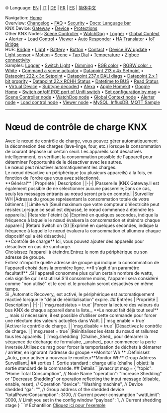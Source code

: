 🌐 Language: [EN](/node-red-contrib-knx-ultimate/wiki/LoadControl-Configuration) | [IT](/node-red-contrib-knx-ultimate/wiki/it-LoadControl-Configuration) | [DE](/node-red-contrib-knx-ultimate/wiki/de-LoadControl-Configuration) | [FR](/node-red-contrib-knx-ultimate/wiki/fr-LoadControl-Configuration) | [ES](/node-red-contrib-knx-ultimate/wiki/es-LoadControl-Configuration) | [简体中文](/node-red-contrib-knx-ultimate/wiki/zh-CN-LoadControl-Configuration)
<!-- NAV START -->
Navigation: [Home](https://supergiovane.github.io/node-red-contrib-knx-ultimate/wiki/Home)  
Overview: [Changelog](https://github.com/Supergiovane/node-red-contrib-knx-ultimate/blob/master/CHANGELOG.md) • [FAQ](https://supergiovane.github.io/node-red-contrib-knx-ultimate/wiki/FAQ-Troubleshoot) • [Security](https://supergiovane.github.io/node-red-contrib-knx-ultimate/wiki/SECURITY) • [Docs: Language bar](https://supergiovane.github.io/node-red-contrib-knx-ultimate/wiki/Docs-Language-Bar)  
KNX Device: [Gateway](https://supergiovane.github.io/node-red-contrib-knx-ultimate/wiki/Gateway-configuration) • [Device](https://supergiovane.github.io/node-red-contrib-knx-ultimate/wiki/Device) • [Protections](https://supergiovane.github.io/node-red-contrib-knx-ultimate/wiki/Protections)  
Other KNX Nodes: [Scene Controller](https://supergiovane.github.io/node-red-contrib-knx-ultimate/wiki/SceneController-Configuration) • [WatchDog](https://supergiovane.github.io/node-red-contrib-knx-ultimate/wiki/WatchDog-Configuration) • [Logger](https://supergiovane.github.io/node-red-contrib-knx-ultimate/wiki/Logger-Configuration) • [Global Context](https://supergiovane.github.io/node-red-contrib-knx-ultimate/wiki/GlobalVariable) • [Alerter](https://supergiovane.github.io/node-red-contrib-knx-ultimate/wiki/Alerter-Configuration) • [Load Control](https://supergiovane.github.io/node-red-contrib-knx-ultimate/wiki/LoadControl-Configuration) • [Viewer](https://supergiovane.github.io/node-red-contrib-knx-ultimate/wiki/knxUltimateViewer) • [Auto Responder](https://supergiovane.github.io/node-red-contrib-knx-ultimate/wiki/KNXAutoResponder) • [HA Translator](https://supergiovane.github.io/node-red-contrib-knx-ultimate/wiki/HATranslator) • [IoT Bridge](https://supergiovane.github.io/node-red-contrib-knx-ultimate/wiki/IoT-Bridge-Configuration)  
HUE: [Bridge](https://supergiovane.github.io/node-red-contrib-knx-ultimate/wiki/HUE+Bridge+configuration) • [Light](https://supergiovane.github.io/node-red-contrib-knx-ultimate/wiki/HUE+Light) • [Battery](https://supergiovane.github.io/node-red-contrib-knx-ultimate/wiki/HUE+Battery) • [Button](https://supergiovane.github.io/node-red-contrib-knx-ultimate/wiki/HUE+Button) • [Contact](https://supergiovane.github.io/node-red-contrib-knx-ultimate/wiki/HUE+Contact+sensor) • [Device SW update](https://supergiovane.github.io/node-red-contrib-knx-ultimate/wiki/HUE+Device+software+update) • [Light sensor](https://supergiovane.github.io/node-red-contrib-knx-ultimate/wiki/HUE+Light+sensor) • [Motion](https://supergiovane.github.io/node-red-contrib-knx-ultimate/wiki/HUE+Motion) • [Scene](https://supergiovane.github.io/node-red-contrib-knx-ultimate/wiki/HUE+Scene) • [Tap Dial](https://supergiovane.github.io/node-red-contrib-knx-ultimate/wiki/HUE+Tapdial) • [Temperature](https://supergiovane.github.io/node-red-contrib-knx-ultimate/wiki/HUE+Temperature+sensor) • [Zigbee connectivity](https://supergiovane.github.io/node-red-contrib-knx-ultimate/wiki/HUE+Zigbee+connectivity)  
Samples: [Logger](https://supergiovane.github.io/node-red-contrib-knx-ultimate/wiki/Logger-Sample) • [Switch Light](https://supergiovane.github.io/node-red-contrib-knx-ultimate/wiki/-Sample---Switch-light) • [Dimming](https://supergiovane.github.io/node-red-contrib-knx-ultimate/wiki/-Sample---Dimming) • [RGB color](https://supergiovane.github.io/node-red-contrib-knx-ultimate/wiki/-Sample---RGB-Color) • [RGBW color + White](https://supergiovane.github.io/node-red-contrib-knx-ultimate/wiki/-Sample---RGBW-Color-plus-White) • [Command a scene actuator](https://supergiovane.github.io/node-red-contrib-knx-ultimate/wiki/-Sample---Control-a-scene-actuator) • [Datapoint 213.x 4x Setpoint](https://supergiovane.github.io/node-red-contrib-knx-ultimate/wiki/-Sample---DPT213) • [Datapoint 222.x 3x Setpoint](https://supergiovane.github.io/node-red-contrib-knx-ultimate/wiki/-Sample---DPT222) • [Datapoint 237.x DALI diags](https://supergiovane.github.io/node-red-contrib-knx-ultimate/wiki/-Sample---DPT237) • [Datapoint 2.x 1 bit proprity](https://supergiovane.github.io/node-red-contrib-knx-ultimate/wiki/-Sample---DPT2) • [Datapoint 22.x RCHH Status](https://supergiovane.github.io/node-red-contrib-knx-ultimate/wiki/-Sample---DPT22) • [Datetime to BUS](https://supergiovane.github.io/node-red-contrib-knx-ultimate/wiki/-Sample---DateTime-to-BUS) • [Read Status](https://supergiovane.github.io/node-red-contrib-knx-ultimate/wiki/-Sample---Read-value-from-Device) • [Virtual Device](https://supergiovane.github.io/node-red-contrib-knx-ultimate/wiki/-Sample---Virtual-Device) • [Subtype decoded](https://supergiovane.github.io/node-red-contrib-knx-ultimate/wiki/-Sample---Subtype) • [Alexa](https://supergiovane.github.io/node-red-contrib-knx-ultimate/wiki/-Sample---Alexa) • [Apple Homekit](https://supergiovane.github.io/node-red-contrib-knx-ultimate/wiki/-Sample---Apple-Homekit) • [Google Home](https://supergiovane.github.io/node-red-contrib-knx-ultimate/wiki/-Sample---Google-Assistant) • [Switch on/off POE port of Unifi switch](https://supergiovane.github.io/node-red-contrib-knx-ultimate/wiki/-Sample---UnifiPOE) • [Set configuration by msg](https://supergiovane.github.io/node-red-contrib-knx-ultimate/wiki/-Sample-setConfig) • [Scene Controller node](https://supergiovane.github.io/node-red-contrib-knx-ultimate/wiki/Sample-Scene-Node) • [WatchDog node](https://supergiovane.github.io/node-red-contrib-knx-ultimate/wiki/-Sample---WatchDog) • [Global Context node](https://supergiovane.github.io/node-red-contrib-knx-ultimate/wiki/SampleGlobalContextNode) • [Alerter node](https://supergiovane.github.io/node-red-contrib-knx-ultimate/wiki/SampleAlerter) • [Load control node](https://supergiovane.github.io/node-red-contrib-knx-ultimate/wiki/SampleLoadControl) • [Viewer node](https://supergiovane.github.io/node-red-contrib-knx-ultimate/wiki/knxUltimateViewer) • [MySQL, InfluxDB, MQTT Sample](https://supergiovane.github.io/node-red-contrib-knx-ultimate/wiki/Sample-KNX2MQTT-KNX2MySQL-KNX2InfluxDB)
<!-- NAV END -->
---
# Nœud de contrôle de charge KNX
<p> Avec le nœud de contrôle de charge, vous pouvez gérer automatiquement la déconnexion des charges (lave-linge, four, etc.) lorsque la consommation de courant dépasse un certain seuil.
Les appareils sont désactivés intelligemment, en vérifiant la consommation possible de l'appareil pour déterminer l'opportunité de le désactiver avec les autres.<br/>
Le nœud peut réactiver automatiquement les charges.<br/>
Le nœud désactive un périphérique (ou plusieurs appareils) à la fois, en fonction de l'ordre que vous avez sélectionné. <br/>
**Général**
| Propriété | Description |
|-|-|
|Passerelle |KNX Gateway.Il est également possible de ne sélectionner aucune passerelle;Dans ce cas, seuls les messages entrants au nœud seront pris en compte.|
|Surveiller WH |Adresse du groupe représentant la consommation totale de votre bâtiment.|
|Limite wh |Seuil maximum que votre compteur d'électricité peut résister.Lorsque ce seuil est dépassé, le nœud commence à éteindre les appareils.|
|Retarder l'éteint (s) |Exprimé en quelques secondes, indique la fréquence à laquelle le nœud évaluera la consommation et éteindra chaque appareil.|
|Retard Switch on (S) |Exprimé en quelques secondes, indique la fréquence à laquelle le nœud évaluera la consommation et allumera chaque dispositif qui a été désactivé.|
<br/>
**Contrôle de charge**
Ici, vous pouvez ajouter des appareils pour désactiver en cas de surcharge.<br/>
Choisissez l'appareil à éteindre.Entrez le nom du périphérique ou son adresse de groupe.<br/>
Entrez n'importe quelle adresse de groupe qui indique la consommation de l'appareil choisi dans la première ligne. **Il s'agit d'un paramètre facultatif** .Si l'appareil consomme plus qu'un certain nombre de watts, cela signifie qu'il est utilisé.S'il consomme moins, l'appareil sera considéré comme "non utilisé" et le ceci et le prochain seront désactivés en même temps. <br/>
Si _Automatic Recovery_ est activé, le périphérique est automatiquement réactivé lorsque le "délai de réinitialisation" expire.
## Entrées
| Propriété | Description |
|-|-|
|`msg.readstatus = true` |Forcer la lecture des valeurs du bus KNX de chaque appareil dans la liste._ **Le nœud fait déjà tout seul** _, mais si nécessaire, il est possible d'utiliser cette commande pour forcer une relecture des valeurs actuelles dans Watt. |
|`msg.enable = true` |Activer le contrôle de charge. |
|`msg.disable = true` |Désactivez le contrôle de charge. |
|`msg.reset = true` |Réinitialisez les états du nœud et rallumez tous les appareils. |
|`msg.shedding` |Chaîne._Shed_ pour démarrer la séquence de décharge de formulaire, _unshed_ pour commencer la perte inversée.Utilisez ce msg pour forcer la temporisation de déchets à démarrer / arrêter, en ignorant l'adresse du groupe **Monitor Wh ** .Définissez _Auto_ pour activer à nouveau le moniteur**Monitor Wh** Group Address Surveillant.|
## sorties
1. Sortie standard
: charge utile (chaîne | objet): la sortie standard de la commande.
## Détails```javascript
msg = {
  "topic": "Home Total Consumption", // Node Name
  "operation": "Increase Shedding" or "Decrease Shedding" or operation reflecting the input message (disable, enable, reset), // Operation
  "device": "Washing machine", // Device shedded
  "ga": "", // Group address of the shedded device
  "totalPowerConsumption": 3100, // Current power consumption
  "wattLimit": 3000, // Limit you set in the config window
  "payload": 1, // Current shedding stage
}
```# Échantillon
<a href = "/node-red-contrib-knx-ultimate/wiki/SampleLoadControl"> Cliquez ici pour l'exemple </a>
<br/>